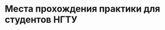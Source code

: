 # Места прохождения практики для студентов НГТУ
 <html>
 <head>
 <meta http-equiv='Content-Type' content='text/html; charset=utf8'>
 <style type="text/css">
 	
 	#wrap{
 		display: none;
 		opacity: 0.8;
 		position: fixed;
 		left: 0;
 		right: 0;
 		top: 0;
 		bottom: 0;
 		padding: 16px;
 		background-color: rgba(1, 1, 1, 0.725);
 		z-index: 100;
 		overflow: auto;
 	}
	
 	#window1{
 		width: 717px;
 		height: 538px;
 		margin: 150px auto;
 		display: none;
 		background: #fff;
 		z-index: 200;
 		position: fixed;
 		left: 0;
 		right: 0;
 		top: 0;
 		bottom: 0;
 		padding: 16px;
 	}
 	
	#window2{
 		width: 717px;
 		height: 538px;
 		margin: 150px auto;
 		display: none;
 		background: #fff;
 		z-index: 200;
 		position: fixed;
 		left: 0;
 		right: 0;
 		top: 0;
 		bottom: 0;
 		padding: 16px;
 	}
		.close{
 		margin-left: 647px;
 		margin-top: 4px;
		width: 30px;
 		height: 30px;
 		cursor: pointer;
 	}
	
 
 	
 </style>
 </head>
 <body>
 		<script type="text/javascript">
 
 					//Функция показа
 			function show1(state){
 
 					document.getElementById('window1').style.display = state;					
 			}
			function show2(state){
 
 					document.getElementById('window2').style.display = state;					
 			}
 			
 		</script>
 			<div id="window1">
			123
			</div>		
			<div id="window2">
			123
			</div>
    <meta charset="utf-8">
<p>Выберите тип сортировки компаний:</p>
	<left><button class="myButton" onclick="show2('none');show2('block')">По наименованию факультета</button></left>
 <left><button class="myButton" onclick="show2('none');show2('block')">По наименованию направления обучения</button></left>	
  </body>
  </html>
